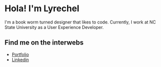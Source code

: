 # Hola! I'm Lyrechel

I'm a book worm turned designer that likes to code. Currently, I work at NC State University as a User Experience Developer. 

## Find me on the interwebs
- [Portfolio](http://www.lyrechelgalarza.com/) <br/>
- [Linkedin](https://www.linkedin.com/in/lgalarzapunter/) <br/>
